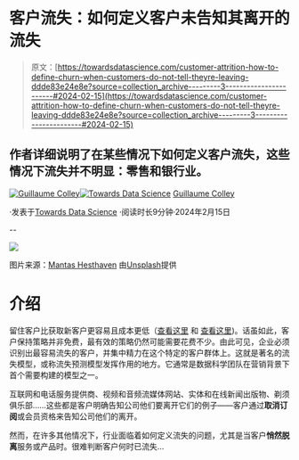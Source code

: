 # 客户流失：如何定义客户未告知其离开的流失

> 原文：[https://towardsdatascience.com/customer-attrition-how-to-define-churn-when-customers-do-not-tell-theyre-leaving-ddde83e24e8e?source=collection_archive---------3-----------------------#2024-02-15](https://towardsdatascience.com/customer-attrition-how-to-define-churn-when-customers-do-not-tell-theyre-leaving-ddde83e24e8e?source=collection_archive---------3-----------------------#2024-02-15)

## 作者详细说明了在某些情况下如何定义客户流失，这些情况下流失并不明显：零售和银行业。

[](https://medium.com/@guillaume.colley?source=post_page---byline--ddde83e24e8e--------------------------------)[![Guillaume Colley](../Images/97ea637a566255b6724d4079ca2d5180.png)](https://medium.com/@guillaume.colley?source=post_page---byline--ddde83e24e8e--------------------------------)[](https://towardsdatascience.com/?source=post_page---byline--ddde83e24e8e--------------------------------)[![Towards Data Science](../Images/a6ff2676ffcc0c7aad8aaf1d79379785.png)](https://towardsdatascience.com/?source=post_page---byline--ddde83e24e8e--------------------------------) [Guillaume Colley](https://medium.com/@guillaume.colley?source=post_page---byline--ddde83e24e8e--------------------------------)

·发表于[Towards Data Science](https://towardsdatascience.com/?source=post_page---byline--ddde83e24e8e--------------------------------) ·阅读时长9分钟·2024年2月15日

--

![](../Images/ed2fa715cd2d0de3a3dcb9ea09dae277.png)

图片来源：[Mantas Hesthaven](https://unsplash.com/@mantashesthaven?utm_source=medium&utm_medium=referral) 由[Unsplash](https://unsplash.com/?utm_source=medium&utm_medium=referral)提供

# 介绍

留住客户比获取新客户更容易且成本更低（[查看这里](https://www.forbes.com/sites/forbesbusinesscouncil/2022/12/12/customer-retention-versus-customer-acquisition/?sh=4f6d276f1c7d) 和 [查看这里](https://www.linkedin.com/pulse/what-cost-customer-acquisition-vs-retention-ian-kingwill/))。话虽如此，客户保持策略并非免费，最有效的策略仍然可能需要花费不少。由此可见，企业必须识别出最容易流失的客户，并集中精力在这个特定的客户群体上。这就是著名的流失模型，或称流失预测模型发挥作用的地方。它通常是数据科学团队在营销背景下首个需要构建的模型之一。

互联网和电话服务提供商、视频和音频流媒体网站、实体和在线新闻出版物、剃须俱乐部……这些都是客户明确告知公司他们要离开它们的例子——客户通过**取消订阅**或会员资格来告知公司他们的离开。

然而，在许多其他情况下，行业面临着如何定义流失的问题，尤其是当客户**悄然脱离**服务或产品时。很难判断客户何时已流失…
